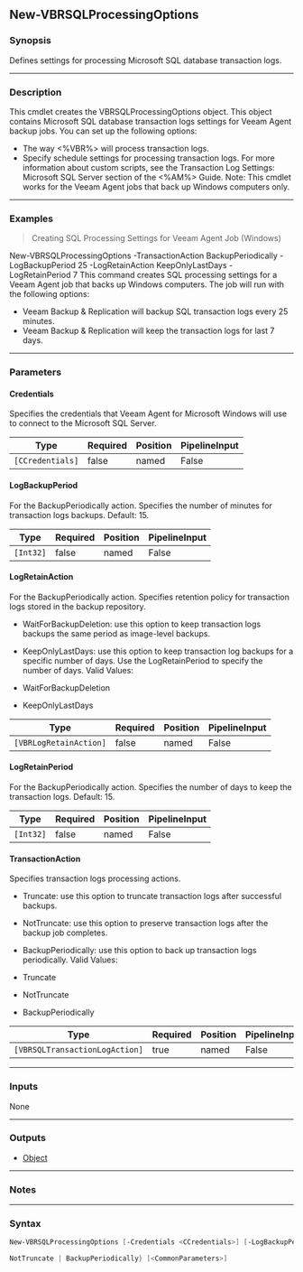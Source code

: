 New-VBRSQLProcessingOptions
---------------------------

### Synopsis
Defines settings for processing Microsoft SQL database transaction logs.

---

### Description

This cmdlet creates the VBRSQLProcessingOptions object. This object contains Microsoft SQL database transaction logs settings for Veeam Agent backup jobs. You can set up the following options:
- The way <%VBR%> will process transaction logs.
- Specify schedule settings for processing transaction logs.
For more information about custom scripts, see the Transaction Log Settings: Microsoft SQL Server section of the <%AM%> Guide.
Note: This cmdlet works for the Veeam Agent jobs that back up Windows computers only.

---

### Examples
> Creating SQL Processing Settings for Veeam Agent Job (Windows)

New-VBRSQLProcessingOptions -TransactionAction BackupPeriodically -LogBackupPeriod 25 -LogRetainAction KeepOnlyLastDays -LogRetainPeriod 7
This command creates SQL processing settings for a Veeam Agent job that backs up Windows computers. The job will run with the following options:
- Veeam Backup & Replication will backup SQL transaction logs every 25 minutes.
- Veeam Backup & Replication will keep the transaction logs for last 7 days.

---

### Parameters
#### **Credentials**
Specifies the credentials that Veeam Agent for Microsoft Windows will use to connect to the Microsoft SQL Server.

|Type            |Required|Position|PipelineInput|
|----------------|--------|--------|-------------|
|`[CCredentials]`|false   |named   |False        |

#### **LogBackupPeriod**
For the BackupPeriodically action.
Specifies the number of minutes for transaction logs backups.
Default: 15.

|Type     |Required|Position|PipelineInput|
|---------|--------|--------|-------------|
|`[Int32]`|false   |named   |False        |

#### **LogRetainAction**
For the BackupPeriodically action.
Specifies retention policy for transaction logs stored in the backup repository.
* WaitForBackupDeletion: use this option to keep transaction logs backups the same period as image-level backups.
* KeepOnlyLastDays: use this option to keep transaction log backups for a specific number of days. Use the LogRetainPeriod to specify the number of days.
Valid Values:

* WaitForBackupDeletion
* KeepOnlyLastDays

|Type                  |Required|Position|PipelineInput|
|----------------------|--------|--------|-------------|
|`[VBRLogRetainAction]`|false   |named   |False        |

#### **LogRetainPeriod**
For the BackupPeriodically action.
Specifies the number of days to keep the transaction logs.
Default: 15.

|Type     |Required|Position|PipelineInput|
|---------|--------|--------|-------------|
|`[Int32]`|false   |named   |False        |

#### **TransactionAction**
Specifies transaction logs processing actions.
* Truncate: use this option to truncate transaction logs after successful backups.
* NotTruncate: use this option to preserve transaction logs after the backup job completes.
* BackupPeriodically: use this option to back up transaction logs periodically.
Valid Values:

* Truncate
* NotTruncate
* BackupPeriodically

|Type                          |Required|Position|PipelineInput|
|------------------------------|--------|--------|-------------|
|`[VBRSQLTransactionLogAction]`|true    |named   |False        |

---

### Inputs
None

---

### Outputs
* [Object](https://learn.microsoft.com/en-us/dotnet/api/System.Object)

---

### Notes

---

### Syntax
```PowerShell
New-VBRSQLProcessingOptions [-Credentials <CCredentials>] [-LogBackupPeriod <Int32>] [-LogRetainAction {WaitForBackupDeletion | KeepOnlyLastDays}] [-LogRetainPeriod <Int32>] -TransactionAction {Truncate | 
```
```PowerShell
NotTruncate | BackupPeriodically} [<CommonParameters>]
```

